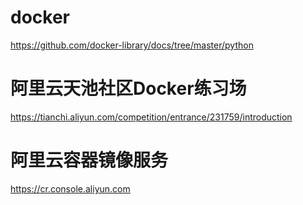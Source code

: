# docker
https://github.com/docker-library/docs/tree/master/python

# 阿里云天池社区Docker练习场
https://tianchi.aliyun.com/competition/entrance/231759/introduction

# 阿里云容器镜像服务
https://cr.console.aliyun.com
